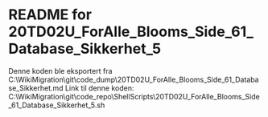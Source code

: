# README for 20TD02U_ForAlle_Blooms_Side_61_Database_Sikkerhet_5
Denne koden ble eksportert fra C:\WikiMigration\git\code_dump\20TD02U_ForAlle_Blooms_Side_61_Database_Sikkerhet.md
Link til denne koden: C:\WikiMigration\git\code_repo\ShellScripts\20TD02U_ForAlle_Blooms_Side_61_Database_Sikkerhet_5.sh
